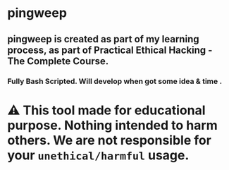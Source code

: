 # pingweep
## pingweep is created as part of my learning process, as part of Practical Ethical Hacking - The Complete Course. 
### Fully Bash Scripted. Will develop when got some idea & time .

# ⚠ This tool made for educational purpose. Nothing intended to harm others. We are not responsible for your `unethical/harmful` usage.
